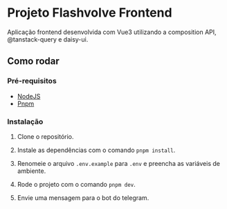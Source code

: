 # Projeto Flashvolve Frontend

Aplicação frontend desenvolvida com Vue3 utilizando a composition API, @tanstack-query e daisy-ui.

## Como rodar

### Pré-requisitos

- [NodeJS](https://nodejs.org/en)
- [Pnpm](https://pnpm.io/)

### Instalação

1. Clone o repositório.

2. Instale as dependências com o comando `pnpm install`.

3. Renomeie o arquivo `.env.example` para `.env` e preencha as variáveis de ambiente.

4. Rode o projeto com o comando `pnpm dev`.

5. Envie uma mensagem para o bot do telegram.
